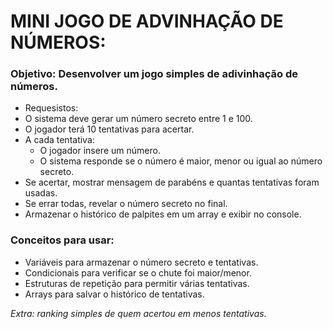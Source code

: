 # MINI JOGO DE ADVINHAÇÃO DE NÚMEROS:
### Objetivo: Desenvolver um jogo simples de adivinhação de números.
- Requesistos:
- O sistema deve gerar um número secreto entre 1 e 100.
- O jogador terá 10 tentativas para acertar.
- A cada tentativa:
    - O jogador insere um número.
    - O sistema responde se o número é maior, menor ou igual ao
número secreto.
- Se acertar, mostrar mensagem de parabéns e quantas tentativas
foram usadas.
- Se errar todas, revelar o número secreto no final.
- Armazenar o histórico de palpites em um array e exibir no console.

### Conceitos para usar: 
- Variáveis para armazenar o número secreto e tentativas.
- Condicionais para verificar se o chute foi maior/menor.
- Estruturas de repetição para permitir várias tentativas.
- Arrays para salvar o histórico de tentativas.

*Extra: ranking simples de quem acertou em menos tentativas.*

